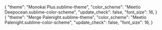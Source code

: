 {
	"theme": "Monokai Plus.sublime-theme",
    "color_scheme": "Meetio Deepocean.sublime-color-scheme",
	"update_check": false,
	"font_size": 16,
}
{
	"theme": "Merge Palenight.sublime-theme",
    "color_scheme": "Meetio Palenight.sublime-color-scheme",
	"update_check": false,
	"font_size": 16,
}